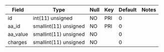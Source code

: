**Field**|**Type**|**Null**|**Key**|**Default**|**Notes**
-----|-----|-----|-----|-----|-----
id|int(11) unsigned|NO|PRI|0| 
aa\_id|smallint(11) unsigned|NO|PRI|0| 
aa\_value|smallint(11) unsigned|NO| |0| 
charges|smallint(11) unsigned|NO| |0| 